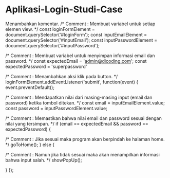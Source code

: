 # Aplikasi-Login-Studi-Case
Menambahkan komentar.
/* Comment : Membuat variabel untuk setiap elemen view. */
const loginFormElement = document.querySelector('#loginForm');
const inputEmailElement = document.querySelector('#inputEmail');
const inputPasswordElement = document.querySelector('#inputPassword');
 
/* Comment : Membuat variabel untuk menyimpan informasi email dan password. */
const expectedEmail = 'admin@dicoding.com';
const expectedPassword = 'superpassword'
 
/* Comment :  Menambahkan aksi klik pada button. */
loginFormElement.addEventListener('submit', function(event) {
  event.preventDefault();
 
/* Comment : Mendapatkan nilai dari masing-masing input (email dan password) ketika tombol ditekan. */
  const email = inputEmailElement.value;
  const password = inputPasswordElement.value;
 
/* Comment : Memastikan bahwa nilai email dan password sesuai dengan nilai yang tersimpan. */
  if (email == expectedEmail && password == expectedPassword) {

  /* Comment : Jika sesuai maka program akan berpindah ke halaman home. */
  goToHome();
  } else {
  
  
  /* Comment : Namun jika tidak sesuai maka akan menampilkan informasi bahwa input salah. */
  showPopUp();







  
  }
});
